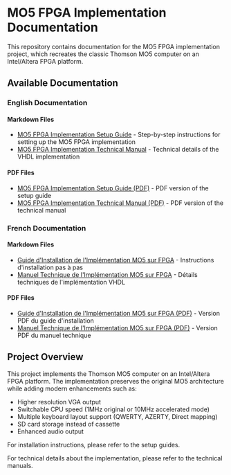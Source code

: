 # MO5 FPGA Implementation Documentation

This repository contains documentation for the MO5 FPGA implementation project, which recreates the classic Thomson MO5 computer on an Intel/Altera FPGA platform.

## Available Documentation

### English Documentation

#### Markdown Files
- [MO5 FPGA Implementation Setup Guide](https://github.com/6502addict/MO5-VHDL/tree/main/Documentation/mo5-setup-guide-en.md) - Step-by-step instructions for setting up the MO5 FPGA implementation
- [MO5 FPGA Implementation Technical Manual](https://github.com/6502addict/MO5-VHDL/tree/main/Documentation/mo5-manual.md) - Technical details of the VHDL implementation

#### PDF Files
- [MO5 FPGA Implementation Setup Guide (PDF)](https://github.com/6502addict/MO5-VHDL/tree/main/Documentation/mo5-setup-guide-en.pdf) - PDF version of the setup guide
- [MO5 FPGA Implementation Technical Manual (PDF)](https://github.com/6502addict/MO5-VHDL/tree/main/Documentation/mo5-manual.pdf) - PDF version of the technical manual

### French Documentation

#### Markdown Files
- [Guide d'Installation de l'Implémentation MO5 sur FPGA](https://github.com/6502addict/MO5-VHDL/tree/main/Documentation/mo5-setup-guide-fr.md) - Instructions d'installation pas à pas
- [Manuel Technique de l'Implémentation MO5 sur FPGA](https://github.com/6502addict/MO5-VHDL/tree/main/Documentation/mo5-manuel-fr.md) - Détails techniques de l'implémentation VHDL

#### PDF Files
- [Guide d'Installation de l'Implémentation MO5 sur FPGA (PDF)](https://github.com/6502addict/MO5-VHDL/tree/main/Documentation/mo5-setup-guide-fr.pdf) - Version PDF du guide d'installation
- [Manuel Technique de l'Implémentation MO5 sur FPGA (PDF)](https://github.com/6502addict/MO5-VHDL/tree/main/Documentation/mo5-manuel-fr.pdf) - Version PDF du manuel technique

## Project Overview

This project implements the Thomson MO5 computer on an Intel/Altera FPGA platform. The implementation preserves the original MO5 architecture while adding modern enhancements such as:

- Higher resolution VGA output
- Switchable CPU speed (1MHz original or 10MHz accelerated mode)
- Multiple keyboard layout support (QWERTY, AZERTY, Direct mapping)
- SD card storage instead of cassette
- Enhanced audio output

For installation instructions, please refer to the setup guides.

For technical details about the implementation, please refer to the technical manuals.
